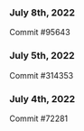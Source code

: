 ### July 8th, 2022

Commit #95643

### July 5th, 2022

Commit #314353


### July 4th, 2022

Commit #72281
